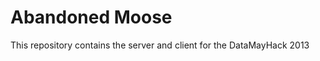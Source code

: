 Abandoned Moose
===============

This repository contains the server and client for the DataMayHack 2013
